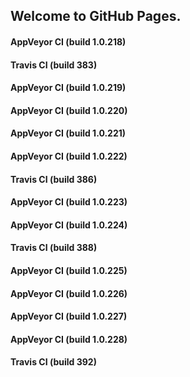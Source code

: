 ## Welcome to GitHub Pages.

#### AppVeyor CI (build 1.0.218)

#### Travis CI (build 383)

#### AppVeyor CI (build 1.0.219)

#### AppVeyor CI (build 1.0.220)

#### AppVeyor CI (build 1.0.221)

#### AppVeyor CI (build 1.0.222)

#### Travis CI (build 386)

#### AppVeyor CI (build 1.0.223)

#### AppVeyor CI (build 1.0.224)

#### Travis CI (build 388)

#### AppVeyor CI (build 1.0.225)

#### AppVeyor CI (build 1.0.226)

#### AppVeyor CI (build 1.0.227)

#### AppVeyor CI (build 1.0.228)

#### Travis CI (build 392)
